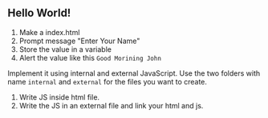 ## Hello World!
  1. Make a index.html
  2. Prompt message "Enter Your Name"
  3. Store the value in a variable
  4. Alert the value like this `Good Morining John`

Implement it using internal and external JavaScript. Use the two folders with name `internal` and `external` for the files you want to create.

  1. Write JS inside html file.
  2. Write the JS in an external file and link your html and js.

##